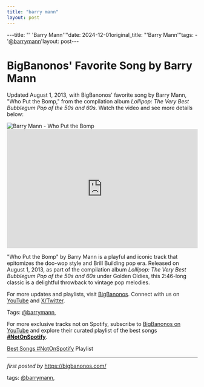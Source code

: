 ```yaml
---
title: "barry mann"
layout: post
---
```

---title: "' 'Barry Mann''"date: 2024-12-01original_title: "'Barry Mann'"tags:  - '[@barrymann](/tags/barrymann/)'layout: post---<!-- Post Title --><h1 >BigBanonos' Favorite Song by Barry Mann</h1> <!-- Introductory Text --><p >Updated August 1, 2013, with BigBanonos' favorite song by Barry Mann, "Who Put the Bomp," from the compilation album *Lollipop: The Very Best Bubblegum Pop of the 50s and 60s*. Watch the video and see more details below:</p> <!-- Featured Image --><div > <img src="https://i.ytimg.com/vi/aumW5e28xic/maxresdefault.jpg" alt="Barry Mann - Who Put the Bomp" /></div> <!-- YouTube Video Embed --><div > <iframe width="100%" height="315" src="https://www.youtube.com/embed/lXmsLe8t_gg" title="Who Put The Bomp - Barry Mann" frameborder="0" allow="accelerometer; autoplay; clipboard-write; encrypted-media; gyroscope; picture-in-picture; web-share" referrerpolicy="strict-origin-when-cross-origin" allowfullscreen></iframe></div> <!-- Song Information --><div > <p>"Who Put the Bomp" by Barry Mann is a playful and iconic track that epitomizes the doo-wop style and Brill Building pop era. Released on August 1, 2013, as part of the compilation album *Lollipop: The Very Best Bubblegum Pop of the 50s and 60s* under Golden Oldies, this 2:46-long classic is a delightful throwback to vintage pop melodies.</p></div> <!-- Footer Links --><div > <p>For more updates and playlists, visit <a href="https://bigbanonos.com/" target="_blank">BigBanonos</a>. Connect with us on <a href="https://www.youtube.com/[@BigBanonos](/tags/BigBanonos/)" target="_blank">YouTube</a> and <a href="https://x.com/bigbanonos" target="_blank">X/Twitter</a>.</p></div> <!-- Tags --><p >Tags: [@barrymann](/tags/barrymann/),</p><!--Subscribe and Playlist Links--><div>    <p>For more exclusive tracks not on Spotify, subscribe to <a href="https://www.youtube.com/[@BigBanonos](/tags/BigBanonos/)" target="_blank">BigBanonos on YouTube</a> and explore their curated playlist of the best songs <strong>[#NotOnSpotify](/tags/NotOnSpotify/)</strong>.</p>    <p><a href="https://www.youtube.com/playlist?list=PLtuNtuTatqI0kFahUCbtbfenC_ET5O_tr" target="_blank">Best Songs [#NotOnSpotify](/tags/NotOnSpotify/) Playlist<br /></a></p></div><hr /><p><em>first posted by</em> <a href="https://bigbanonos.com/" rel="noopener" target="_new">https://bigbanonos.com/</a></p><p>tags: [@barrymann](/tags/barrymann/),</p>